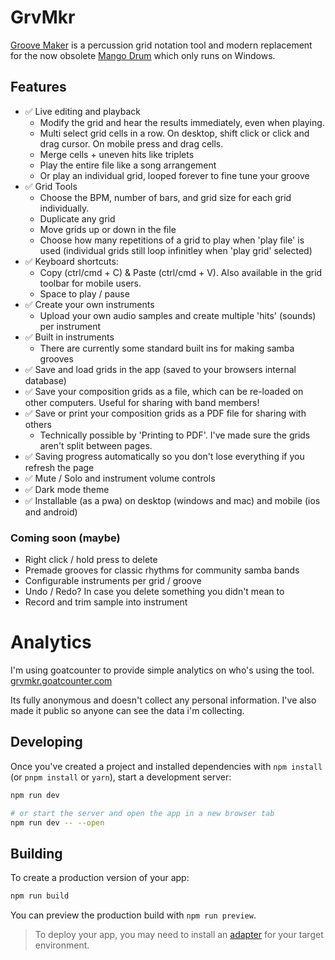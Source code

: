 # GrvMkr

[Groove Maker](https://oliverdelange.co.uk/grvmkr/) is a percussion grid notation tool and modern replacement for the now obsolete [Mango Drum](http://mangodrum.com/) which only runs on Windows.

## Features

- ✅ Live editing and playback
  - Modify the grid and hear the results immediately, even when playing.
  - Multi select grid cells in a row. On desktop, shift click or click and drag cursor. On mobile press and drag cells.
  - Merge cells + uneven hits like triplets
  - Play the entire file like a song arrangement
  - Or play an individual grid, looped forever to fine tune your groove
- ✅ Grid Tools
  - Choose the BPM, number of bars, and grid size for each grid individually.
  - Duplicate any grid
  - Move grids up or down in the file
  - Choose how many repetitions of a grid to play when 'play file' is used (individual grids still loop infinitley when 'play grid' selected)
- ✅ Keyboard shortcuts:
  - Copy (ctrl/cmd + C) & Paste (ctrl/cmd + V). Also available in the grid toolbar for mobile users.
  - Space to play / pause
- ✅ Create your own instruments
  - Upload your own audio samples and create multiple 'hits' (sounds) per instrument
- ✅ Built in instruments
  - There are currently some standard built ins for making samba grooves
- ✅ Save and load grids in the app (saved to your browsers internal database)
- ✅ Save your composition grids as a file, which can be re-loaded on other computers. Useful for sharing with band members!
- ✅ Save or print your composition grids as a PDF file for sharing with others
  - Technically possible by 'Printing to PDF'. I've made sure the grids aren't split between pages.
- ✅ Saving progress automatically so you don't lose everything if you refresh the page
- ✅ Mute / Solo and instrument volume controls
- ✅ Dark mode theme
- ✅ Installable (as a pwa) on desktop (windows and mac) and mobile (ios and android)

### Coming soon (maybe)
- Right click / hold press to delete
- Premade grooves for classic rhythms for community samba bands
- Configurable instruments per grid / groove
- Undo / Redo? In case you delete something you didn't mean to
- Record and trim sample into instrument

# Analytics

I'm using goatcounter to provide simple analytics on who's using the tool.
[grvmkr.goatcounter.com](https://grvmkr.goatcounter.com/)

Its fully anonymous and doesn't collect any personal information. I've also made it public so anyone can see the data i'm collecting.

## Developing

Once you've created a project and installed dependencies with `npm install` (or `pnpm install` or `yarn`), start a development server:

```bash
npm run dev

# or start the server and open the app in a new browser tab
npm run dev -- --open
```

## Building

To create a production version of your app:

```bash
npm run build
```

You can preview the production build with `npm run preview`.

> To deploy your app, you may need to install an [adapter](https://svelte.dev/docs/kit/adapters) for your target environment.
